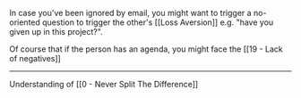 In case you've been ignored by email, you might want to trigger a no-oriented question to trigger the other's [[Loss Aversion]] e.g. "have you given up in this project?".

Of course that if the person has an agenda, you might face the [[19 - Lack of negatives]]

---

Understanding of [[0 - Never Split The Difference]]
